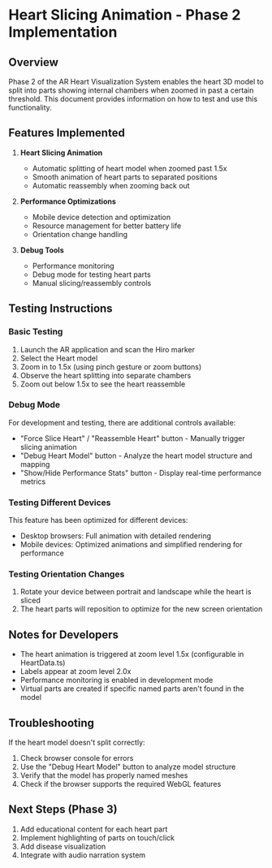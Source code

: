 # Heart Slicing Animation - Phase 2 Implementation

## Overview
Phase 2 of the AR Heart Visualization System enables the heart 3D model to split into parts showing internal chambers when zoomed in past a certain threshold. This document provides information on how to test and use this functionality.

## Features Implemented
1. **Heart Slicing Animation**
   - Automatic splitting of heart model when zoomed past 1.5x
   - Smooth animation of heart parts to separated positions
   - Automatic reassembly when zooming back out

2. **Performance Optimizations**
   - Mobile device detection and optimization
   - Resource management for better battery life
   - Orientation change handling

3. **Debug Tools**
   - Performance monitoring
   - Debug mode for testing heart parts
   - Manual slicing/reassembly controls

## Testing Instructions

### Basic Testing
1. Launch the AR application and scan the Hiro marker
2. Select the Heart model
3. Zoom in to 1.5x (using pinch gesture or zoom buttons)
4. Observe the heart splitting into separate chambers
5. Zoom out below 1.5x to see the heart reassemble

### Debug Mode
For development and testing, there are additional controls available:
- "Force Slice Heart" / "Reassemble Heart" button - Manually trigger slicing animation
- "Debug Heart Model" button - Analyze the heart model structure and mapping
- "Show/Hide Performance Stats" button - Display real-time performance metrics

### Testing Different Devices
This feature has been optimized for different devices:
- Desktop browsers: Full animation with detailed rendering
- Mobile devices: Optimized animations and simplified rendering for performance

### Testing Orientation Changes
1. Rotate your device between portrait and landscape while the heart is sliced
2. The heart parts will reposition to optimize for the new screen orientation

## Notes for Developers
- The heart animation is triggered at zoom level 1.5x (configurable in HeartData.ts)
- Labels appear at zoom level 2.0x
- Performance monitoring is enabled in development mode
- Virtual parts are created if specific named parts aren't found in the model

## Troubleshooting
If the heart model doesn't split correctly:
1. Check browser console for errors
2. Use the "Debug Heart Model" button to analyze model structure
3. Verify that the model has properly named meshes
4. Check if the browser supports the required WebGL features

## Next Steps (Phase 3)
1. Add educational content for each heart part
2. Implement highlighting of parts on touch/click
3. Add disease visualization
4. Integrate with audio narration system
